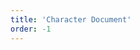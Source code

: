 ```yaml
---
title: 'Character Document'
order: -1
---
```


<ExclusivePage path="files/tutorials/character-document.md" />